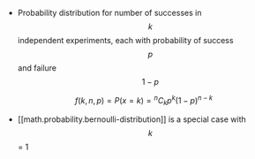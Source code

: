 
* Probability distribution for number of successes in $$k$$ independent experiments, each with probability of success $$p$$ and failure $$1-p$$

$$
f(k, n, p) = P(x = k) = {^n}C_k p^k(1-p)^{n-k}
$$

* [[math.probability.bernoulli-distribution]] is a special case with $$k$$ = 1
